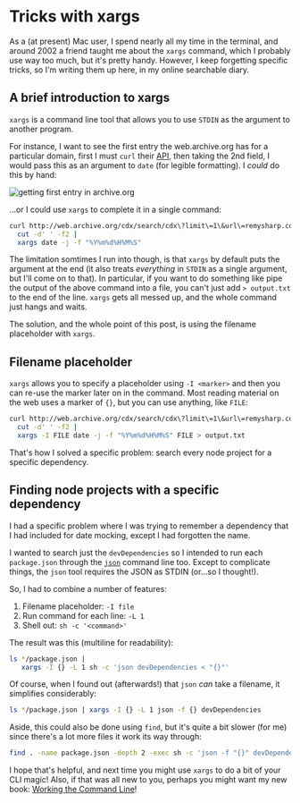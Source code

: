 # Tricks with xargs

As a (at present) Mac user, I spend nearly all my time in the terminal, and around 2002 a friend taught me about the `xargs` command, which I probably use way too much, but it's pretty handy. However, I keep forgetting specific tricks, so I'm writing them up here, in my online searchable diary.

<!--more-->

## A brief introduction to xargs

`xargs` is a command line tool that allows you to use `STDIN` as the argument to another program.

For instance, I want to see the first entry the web.archive.org has for a particular domain, first I must `curl` their [API](http://web.archive.org/cdx/search/cdx?limit=1&url=remysharp.com), then taking the 2nd field, I would pass this as an argument to `date` (for legible formatting). I _could_ do this by hand:

![getting first entry in archive.org](/images/xargs-without.png)

…or I could use `xargs` to complete it in a single command:

```sh
curl http://web.archive.org/cdx/search/cdx\?limit\=1\&url\=remysharp.com |
  cut -d' ' -f2 |
  xargs date -j -f "%Y%m%d%H%M%S"
```

The limitation somtimes I run into though, is that `xargs` by default puts the argument at the end (it also treats *everything* in `STDIN` as a single argument, but I'll come on to that). In particular, if you want to do something like pipe the output of the above command into a file, you can't just add `> output.txt` to the end of the line. `xargs` gets all messed up, and the whole command just hangs and waits.

The solution, and the whole point of this post, is using the filename placeholder with `xargs`.

## Filename placeholder

`xargs` allows you to specify a placeholder using `-I <marker>` and then you can re-use the marker later on in the command. Most reading material on the web uses a marker of `{}`, but you can use anything, like `FILE`:

```sh
curl http://web.archive.org/cdx/search/cdx\?limit\=1\&url\=remysharp.com |
  cut -d' ' -f2 |
  xargs -I FILE date -j -f "%Y%m%d%H%M%S" FILE > output.txt
```

That's how I solved a specific problem: search every node project for a specific dependency.

## Finding node projects with a specific dependency

I had a specific problem where I was trying to remember a dependency that I had included for date mocking, except I had forgotten the name.

I wanted to search just the `devDependencies` so I intended to run each `package.json` through the [`json`](https://github.com/trentm/json) command line too. Except to complicate things, the `json` tool requires the JSON as STDIN (or…so I thought!).

So, I had to combine a number of features:

1. Filename placeholder: `-I file`
2. Run command for each line: `-L 1`
3. Shell out: `sh -c '<command>'`

The result was this (multiline for readability):

```sh
ls */package.json |
   xargs -I {} -L 1 sh -c 'json devDependencies < "{}"'
```

Of course, when I found out (afterwards!) that `json` _can_ take a filename, it simplifies considerably:

```sh
ls */package.json | xargs -I {} -L 1 json -f {} devDependencies
```

Aside, this could also be done using `find`, but it's quite a bit slower (for me) since there's a lot more files it work its way through:

```sh
find . -name package.json -depth 2 -exec sh -c 'json -f "{}" devDependencies'  \;
```

I hope that's helpful, and next time you might use `xargs` to do a bit of your CLI magic! Also, if that was all new to you, perhaps you might want my new book: [Working the Command Line](/cli-book)!
